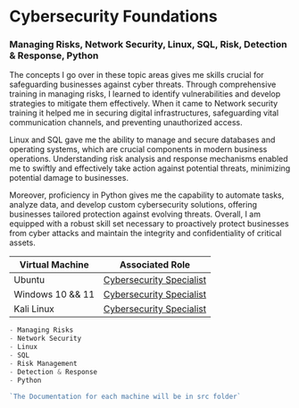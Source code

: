 # Cybersecurity Foundations

### Managing Risks, Network Security, Linux, SQL, Risk, Detection & Response, Python


The concepts I go over in these topic areas gives me skills crucial for safeguarding businesses against cyber threats. Through comprehensive training in managing risks, I learned to identify vulnerabilities and develop strategies to mitigate them effectively. When it came to Network security training it helped me in securing digital infrastructures, safeguarding vital communication channels, and preventing unauthorized access.

Linux and SQL gave me the ability to manage and secure databases and operating systems, which are crucial components in modern business operations. Understanding risk analysis and response mechanisms enabled me to swiftly and effectively take action against potential threats, minimizing potential damage to businesses.

Moreover, proficiency in Python gives me the capability to automate tasks, analyze data, and develop custom cybersecurity solutions, offering businesses tailored protection against evolving threats. Overall, I am equipped with a robust skill set necessary to proactively protect businesses from cyber attacks and maintain the integrity and confidentiality of critical assets.


| Virtual Machine                                 | Associated Role                                       |
| ----------------------------------------------- | ----------------------------------------------------- |
| Ubuntu                                          |         <a href="#">Cybersecurity Specialist</a>      |
| Windows 10 && 11                                |         <a href="#">Cybersecurity Specialist</a>      |
| Kali Linux                                      |         <a href="#">Cybersecurity Specialist</a>      |


```js
- Managing Risks
- Network Security
- Linux
- SQL
- Risk Management
- Detection & Response
- Python

`The Documentation for each machine will be in src folder`
```